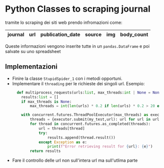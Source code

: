 # Python Classes to scraping journal
tramite lo scraping dei siti web prendo infromazioni come:

| journal | url | publication_date | source | img | body_count |
|---------|-----|------------------|--------|-----|------------|

Queste informazioni vengono inserite tutte in un `pandas.DataFrame` e poi salvate su uno spreadsheet
## Implementazioni
- Finire la classe `StupidSpider_1` con i metodi opportuni.
- Implementare il `threading` per le richieste dei singoli url. Esempio:
    ```python
      def multiprocess_requests(urls:list, max_threads:int | None = None) -> list:
        results:list = []
        if max_threads is None:
            max_threads = int(len(urls) * 0.2 if len(urls) * 0.2 > 20 else len(urls))  # 20% degli articoli
    
        with concurrent.futures.ThreadPoolExecutor(max_threads) as executor:
            threads = {executor.submit(my_test,url): url for url in urls}
            for thread in concurrent.futures.as_completed(threads):
                url = threads[thread]
                try:
                    results.append(thread.result())
                except Exception as e:
                    print(f"Error retrieving result for {url}: {e}")
            return results
    ```
- Fare il controllo delle url non sull'intera url ma sull'utlima parte
